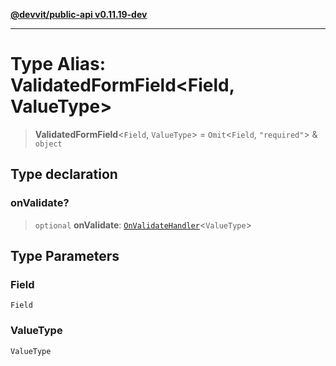[**@devvit/public-api v0.11.19-dev**](../README.md)

---

# Type Alias: ValidatedFormField\<Field, ValueType\>

> **ValidatedFormField**\<`Field`, `ValueType`\> = `Omit`\<`Field`, `"required"`\> & `object`

## Type declaration

### onValidate?

> `optional` **onValidate**: [`OnValidateHandler`](OnValidateHandler.md)\<`ValueType`\>

## Type Parameters

### Field

`Field`

### ValueType

`ValueType`
